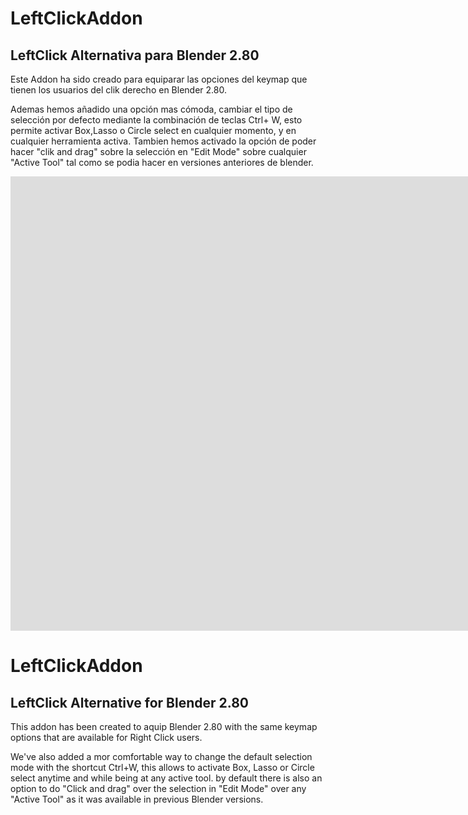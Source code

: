 # LeftClickAddon
LeftClick Alternativa para Blender 2.80
----------------------------------------
Este Addon ha sido creado para equiparar las opciones del keymap que tienen los usuarios del clik derecho en Blender 2.80.

Ademas hemos añadido una opción mas cómoda, cambiar el tipo de selección por defecto mediante la combinación de teclas Ctrl+ W, esto permite activar Box,Lasso o Circle select en cualquier momento, y en cualquier herramienta activa. 
Tambien hemos activado la opción de poder hacer "clik and drag" sobre la selección en "Edit Mode" sobre cualquier "Active Tool" tal como se podia hacer en versiones anteriores de blender.

<iframe width="1668" height="727" src="https://www.youtube.com/embed/6irCnvrw8R8" frameborder="0" allow="accelerometer; autoplay; encrypted-media; gyroscope; picture-in-picture" allowfullscreen></iframe>

# LeftClickAddon
LeftClick Alternative for Blender 2.80
----------------------------------------
This addon has been created to aquip Blender 2.80 with the same keymap options that are available for Right Click users.

We've also added a mor comfortable way to change the default selection mode with the shortcut Ctrl+W, this allows to activate Box, Lasso or Circle select anytime and while being at any active tool.
by default there is also an option to do "Click and drag" over the selection in "Edit Mode" over any "Active Tool" as it was available in previous Blender versions.
